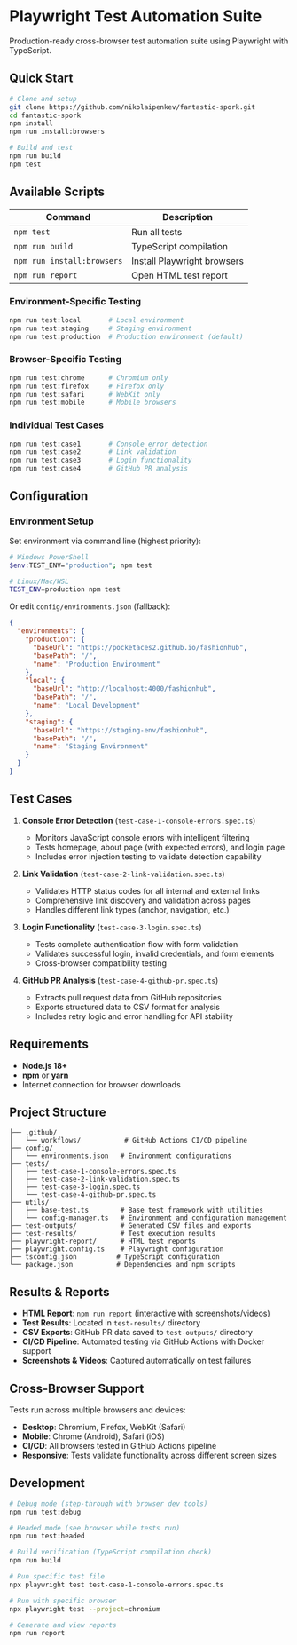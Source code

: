 # Playwright Test Automation Suite

Production-ready cross-browser test automation suite using Playwright with TypeScript.

## Quick Start

```bash
# Clone and setup
git clone https://github.com/nikolaipenkev/fantastic-spork.git
cd fantastic-spork
npm install
npm run install:browsers

# Build and test
npm run build
npm test
```

## Available Scripts

| Command | Description |
|---------|-------------|
| `npm test` | Run all tests |
| `npm run build` | TypeScript compilation |
| `npm run install:browsers` | Install Playwright browsers |
| `npm run report` | Open HTML test report |

### Environment-Specific Testing
```bash
npm run test:local       # Local environment
npm run test:staging     # Staging environment  
npm run test:production  # Production environment (default)
```

### Browser-Specific Testing
```bash
npm run test:chrome      # Chromium only
npm run test:firefox     # Firefox only
npm run test:safari      # WebKit only
npm run test:mobile      # Mobile browsers
```

### Individual Test Cases
```bash
npm run test:case1       # Console error detection
npm run test:case2       # Link validation
npm run test:case3       # Login functionality
npm run test:case4       # GitHub PR analysis
```

## Configuration

### Environment Setup
Set environment via command line (highest priority):
```bash
# Windows PowerShell
$env:TEST_ENV="production"; npm test

# Linux/Mac/WSL
TEST_ENV=production npm test
```

Or edit `config/environments.json` (fallback):
```json
{
  "environments": {
    "production": {
      "baseUrl": "https://pocketaces2.github.io/fashionhub",
      "basePath": "/",
      "name": "Production Environment"
    },
    "local": {
      "baseUrl": "http://localhost:4000/fashionhub",
      "basePath": "/",
      "name": "Local Development"
    },
    "staging": {
      "baseUrl": "https://staging-env/fashionhub",
      "basePath": "/",
      "name": "Staging Environment"
    }
  }
}
```

## Test Cases

1. **Console Error Detection** (`test-case-1-console-errors.spec.ts`)
   - Monitors JavaScript console errors with intelligent filtering
   - Tests homepage, about page (with expected errors), and login page
   - Includes error injection testing to validate detection capability

2. **Link Validation** (`test-case-2-link-validation.spec.ts`)
   - Validates HTTP status codes for all internal and external links
   - Comprehensive link discovery and validation across pages
   - Handles different link types (anchor, navigation, etc.)

3. **Login Functionality** (`test-case-3-login.spec.ts`)
   - Tests complete authentication flow with form validation
   - Validates successful login, invalid credentials, and form elements
   - Cross-browser compatibility testing

4. **GitHub PR Analysis** (`test-case-4-github-pr.spec.ts`)
   - Extracts pull request data from GitHub repositories
   - Exports structured data to CSV format for analysis
   - Includes retry logic and error handling for API stability

## Requirements

- **Node.js 18+**
- **npm** or **yarn**
- Internet connection for browser downloads

## Project Structure

```
├── .github/
│   └── workflows/           # GitHub Actions CI/CD pipeline
├── config/
│   └── environments.json   # Environment configurations
├── tests/
│   ├── test-case-1-console-errors.spec.ts
│   ├── test-case-2-link-validation.spec.ts
│   ├── test-case-3-login.spec.ts
│   └── test-case-4-github-pr.spec.ts
├── utils/
│   ├── base-test.ts        # Base test framework with utilities
│   └── config-manager.ts   # Environment and configuration management
├── test-outputs/           # Generated CSV files and exports
├── test-results/           # Test execution results
├── playwright-report/      # HTML test reports
├── playwright.config.ts    # Playwright configuration
├── tsconfig.json          # TypeScript configuration
└── package.json           # Dependencies and npm scripts
```

## Results & Reports

- **HTML Report**: `npm run report` (interactive with screenshots/videos)
- **Test Results**: Located in `test-results/` directory
- **CSV Exports**: GitHub PR data saved to `test-outputs/` directory
- **CI/CD Pipeline**: Automated testing via GitHub Actions with Docker support
- **Screenshots & Videos**: Captured automatically on test failures

## Cross-Browser Support

Tests run across multiple browsers and devices:
- **Desktop**: Chromium, Firefox, WebKit (Safari)
- **Mobile**: Chrome (Android), Safari (iOS)
- **CI/CD**: All browsers tested in GitHub Actions pipeline
- **Responsive**: Tests validate functionality across different screen sizes

## Development

```bash
# Debug mode (step-through with browser dev tools)
npm run test:debug

# Headed mode (see browser while tests run)
npm run test:headed

# Build verification (TypeScript compilation check)
npm run build

# Run specific test file
npx playwright test test-case-1-console-errors.spec.ts

# Run with specific browser
npx playwright test --project=chromium

# Generate and view reports
npm run report
```